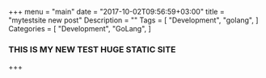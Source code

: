 +++
menu = "main"
date = "2017-10-02T09:56:59+03:00"
title = "mytestsite new post"
Description = ""
Tags = [
  "Development",
  "golang",
]
Categories = [
  "Development",
  "GoLang",
]

### THIS IS MY NEW TEST HUGE STATIC SITE

+++

